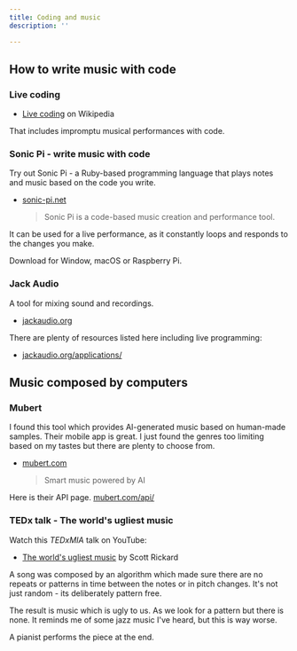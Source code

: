 ```yaml
---
title: Coding and music
description: ''

---
```

## How to write music with code

### Live coding

* [Live coding](https://en.wikipedia.org/wiki/Live_coding "https://en.wikipedia.org/wiki/Live_coding") on Wikipedia

That includes impromptu musical performances with code.

### Sonic Pi - write music with code

Try out Sonic Pi - a Ruby-based programming language that plays notes and music based on the code you write.

* [sonic-pi.net](https://sonic-pi.net/)

  > Sonic Pi is a code-based music creation and performance tool.

It can be used for a live performance, as it constantly loops and responds to the changes you make.

Download for Window, macOS or Raspberry Pi.

### Jack Audio

A tool for mixing sound and recordings.

* [jackaudio.org](https://jackaudio.org/ "https://jackaudio.org/")

There are plenty of resources listed here including live programming:

* [jackaudio.org/applications/](https://jackaudio.org/applications/ "https://jackaudio.org/applications/")

## Music composed by computers

### Mubert

I found this tool which provides AI-generated music based on human-made samples. Their mobile app is great. I just found the genres too limiting based on my tastes but there are plenty to choose from.

* [mubert.com](https://mubert.com/)

  > Smart music powered by AI

Here is their API page. [mubert.com/api/](https://mubert.com/api/ "https://mubert.com/api/")

### TEDx talk - The world's ugliest music

Watch this _TEDxMIA_ talk on YouTube:

* [The world's ugliest music](https://www.youtube.com/watch?v=RENk9PK06AQ) by Scott Rickard

A song was composed by an algorithm which made sure there are no repeats or patterns in time between the notes or in pitch changes. It's not just random - its deliberately pattern free.

The result is music which is ugly to us. As we look for a pattern but there is none. It reminds me of some jazz music I've heard, but this is way worse.

A pianist performs the piece at the end.